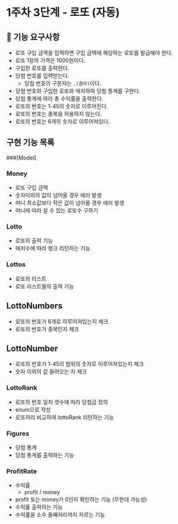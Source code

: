 
# 1주차 3단계 - 로또 (자동) 
## 🚀 기능 요구사항
* 로또 구입 금액을 입력하면 구입 금액에 해당하는 로또를 발급해야 한다.
* 로또 1장의 가격은 1000원이다.
* 구입한 로또를 출력한다. 
* 당첨 번호를 입력받는다.
  * 당첨 번호의 구분자는 `,(콤마)`이다.
* 당첨 번호와 구입한 로또와 매치하여 당첨 통계를 구한다.
* 당첨 통계에 따라 총 수익률을 출력한다.
* 로또의 번호는 1-45의 숫자로 이루어진다.
* 로또의 번호는 중복을 허용하지 않는다.
* 로또의 번호는 6개의 숫자로 이루어져있다.


## 구현 기능 목록
###[Model]

### Money
* 로또 구입 금액
* 숫자이외의 값이 넘어올 경우 에러 발생
* 머니 최소값보다 작은 값이 넘어올 경우 에러 발생
* 머니에 따라 살 수 있는 로또수 구하기

### Lotto
* 로또의 출력 기능
* 매치수에 따라 랭크 리턴하는 기능

### Lottos 
* 로또의 리스트
* 로또 리스트들의 출력 기능

## LottoNumbers
* 로또의 번호가 6개로 이루어져있는지 체크
* 로또의 번호가 중복인지 체크

## LottoNumber
* 로또의 번호가 1-45의 범위의 숫자로 이루어져있는지 체크
* 숫자 이외의 값 들어오는 지 체크

### LottoRank
* 로또의 번호 일치 갯수에 따라 당첨금 정의
* enum으로 작성
* 로또끼리 비교하여 lottoRank 리턴하는 기능

### Figures
* 당첨 통계
* 당첨 통계를 출력하는 기능

### ProfitRate
* 수익률
  * profit / money
* profit 또는 money가 0인지 확인하는 기능 (무한대 가능성)
* 수익률 출력하는 기능 
* 수익률을 소수 둘째자리까지 자르는 기능
